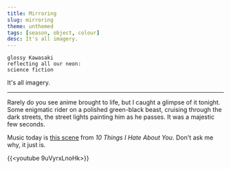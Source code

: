 ```yaml
---
title: Mirroring
slug: mirroring
theme: unthemed
tags: [season, object, colour]
desc: It's all imagery.
---
```


```
glossy Kawasaki
reflecting all our neon:
science fiction
```

It's all imagery.

<!--more-->

---

Rarely do you see anime brought to life, but I caught a glimpse of it tonight.
Some enigmatic rider on a polished green-black beast, cruising through the dark streets, the street lights painting him as he passes.
It was a majestic few seconds.

Music today is [this scene][1] from *10 Things I Hate About You*.
Don't ask me why, it just is.

{{<youtube 9uVyrxLnoHk>}}

[1]: https://youtu.be/9uVyrxLnoHk
